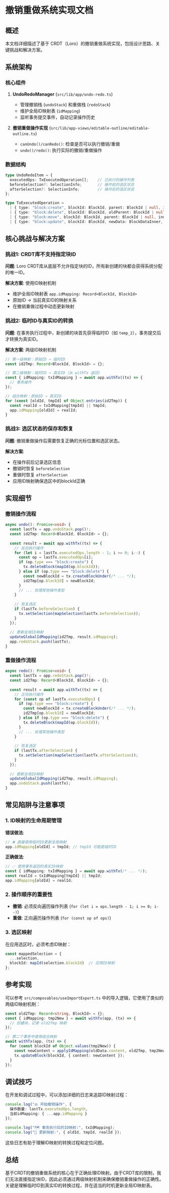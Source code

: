# 撤销重做系统实现文档

## 概述

本文档详细描述了基于 CRDT（Loro）的撤销重做系统实现，包括设计思路、关键挑战和解决方案。

## 系统架构

### 核心组件

1. **UndoRedoManager** (`src/lib/app/undo-redo.ts`)
   - 管理撤销栈 (`undoStack`) 和重做栈 (`redoStack`)
   - 维护全局ID映射表 (`idMapping`)
   - 监听事务提交事件，自动记录操作历史

2. **撤销重做操作实现** (`src/lib/app-views/editable-outline/editable-outline.ts`)
   - `canUndo()/canRedo()`: 检查是否可以执行撤销/重做
   - `undo()/redo()`: 执行实际的撤销/重做操作

### 数据结构

```typescript
type UndoRedoItem = {
  executedOps: TxExecutedOperation[];    // 已执行的操作列表
  beforeSelection?: SelectionInfo;       // 操作前的选区状态
  afterSelection?: SelectionInfo;        // 操作后的选区状态
};

type TxExecutedOperation = 
  | { type: "block:create", blockId: BlockId, parent: BlockId | null, index: number, data: BlockDataInner }
  | { type: "block:delete", blockId: BlockId, oldParent: BlockId | null, oldIndex: number, oldData: BlockDataInner }
  | { type: "block:move", blockId: BlockId, parent: BlockId | null, index: number, oldParent: BlockId | null, oldIndex: number }
  | { type: "block:update", blockId: BlockId, newData: BlockDataInner, oldData: BlockDataInner };
```

## 核心挑战与解决方案

### 挑战1: CRDT库不支持指定块ID

**问题**: Loro CRDT库从底层不允许指定块的ID，所有新创建的块都会获得系统分配的唯一ID。

**解决方案**: 使用ID映射机制
- 维护全局ID映射表 `app.idMapping: Record<BlockId, BlockId>`
- 原始ID → 当前真实ID的映射关系
- 在撤销重做过程中动态更新映射

### 挑战2: 临时ID与真实ID的转换

**问题**: 在事务执行过程中，新创建的块首先获得临时ID（如 `temp_2`），事务提交后才转换为真实ID。

**解决方案**: 两级ID映射机制
```typescript
// 第一级映射：原始ID → 临时ID
const id2Tmp: Record<BlockId, BlockId> = {};

// 第二级映射：临时ID → 真实ID（从 withTx 返回）
const { idMapping: txIdMapping } = await app.withTx((tx) => {
  // 事务操作
});

// 组合映射：原始ID → 真实ID
for (const [oldId, tmpId] of Object.entries(id2Tmp)) {
  const realId = txIdMapping[tmpId] || tmpId;
  app.idMapping[oldId] = realId;
}
```

### 挑战3: 选区状态的保存和恢复

**问题**: 撤销重做操作后需要恢复正确的光标位置和选区状态。

**解决方案**: 
- 在操作前后记录选区信息
- 撤销时恢复 `beforeSelection`
- 重做时恢复 `afterSelection`
- 应用ID映射确保选区中的blockId正确

## 实现细节

### 撤销操作流程

```typescript
async undo(): Promise<void> {
  const lastTx = app.undoStack.pop()!;
  const id2Tmp: Record<BlockId, BlockId> = {};
  
  const result = await app.withTx((tx) => {
    // 反向执行操作
    for (let i = lastTx.executedOps.length - 1; i >= 0; i--) {
      const op = lastTx.executedOps[i];
      if (op.type === "block:create") {
        tx.deleteBlock(mapId(op.blockId));
      } else if (op.type === "block:delete") {
        const newBlockId = tx.createBlockUnder(/* ... */);
        id2Tmp[op.blockId] = newBlockId;
      }
      // ... 处理其他操作类型
    }
    
    // 恢复选区
    if (lastTx.beforeSelection) {
      tx.setSelection(mapSelection(lastTx.beforeSelection));
    }
  });
  
  // 更新全局ID映射
  updateGlobalIdMapping(id2Tmp, result.idMapping);
  app.redoStack.push(lastTx);
}
```

### 重做操作流程

```typescript
async redo(): Promise<void> {
  const lastTx = app.redoStack.pop()!;
  const id2Tmp: Record<BlockId, BlockId> = {};
  
  const result = await app.withTx((tx) => {
    // 正向执行操作
    for (const op of lastTx.executedOps) {
      if (op.type === "block:create") {
        const newBlockId = tx.createBlockUnder(/* ... */);
        id2Tmp[op.blockId] = newBlockId;
      } else if (op.type === "block:delete") {
        tx.deleteBlock(mapId(op.blockId));
      }
      // ... 处理其他操作类型
    }
    
    // 恢复选区
    if (lastTx.afterSelection) {
      tx.setSelection(mapSelection(lastTx.afterSelection));
    }
  });
  
  // 更新全局ID映射
  updateGlobalIdMapping(id2Tmp, result.idMapping);
  app.undoStack.push(lastTx);
}
```

## 常见陷阱与注意事项

### 1. ID映射的生命周期管理

**错误做法**:
```typescript
// ❌ 直接使用临时ID更新全局映射
app.idMapping[oldId] = tmpId; // tmpId 可能是临时ID
```

**正确做法**:
```typescript
// ✅ 使用事务返回的真实ID映射
const { idMapping: txIdMapping } = await app.withTx(/* ... */);
const realId = txIdMapping[tmpId] || tmpId;
app.idMapping[oldId] = realId;
```

### 2. 操作顺序的重要性

- **撤销**: 必须反向遍历操作列表 (`for (let i = ops.length - 1; i >= 0; i--)`)
- **重做**: 正向遍历操作列表 (`for (const op of ops)`)

### 3. 选区映射

在应用选区时，必须考虑ID映射：
```typescript
const mappedSelection = {
  ...selection,
  blockId: mapId(selection.blockId)  // 应用ID映射
};
```

## 参考实现

可以参考 `src/composables/useImportExport.ts` 中的导入逻辑，它使用了类似的两级ID映射机制：

```typescript
const old2Tmp: Record<string, BlockId> = {};
const { idMapping: tmp2New } = await withTx(app, (tx) => {
  // 创建块，记录 old2Tmp 映射
});

// 第二个事务中使用组合映射
await withTx(app, (tx) => {
  for (const blockId of Object.values(tmp2New)) {
    const newContent = applyIdMapping(oldData.content, old2Tmp, tmp2New);
    tx.updateBlock(blockId, { content: newContent });
  }
});
```

## 调试技巧

在开发和调试过程中，可以添加详细的日志来追踪ID映射过程：

```typescript
console.log("🔙 开始撤销操作", {
  操作数量: lastTx.executedOps.length,
  当前idMapping: { ...app.idMapping }
});

console.log("🗺️ 事务执行后的ID映射:", txIdMapping);
console.log("🔗 更新映射:", { oldId, tmpId, realId });
```

这些日志有助于理解ID映射的转换过程和定位问题。

## 总结

基于CRDT的撤销重做系统的核心在于正确处理ID映射。由于CRDT库的限制，我们无法直接指定块ID，因此必须通过两级映射机制来确保撤销重做操作的正确性。关键是理解临时ID到真实ID的转换过程，并在适当的时机更新全局ID映射表。